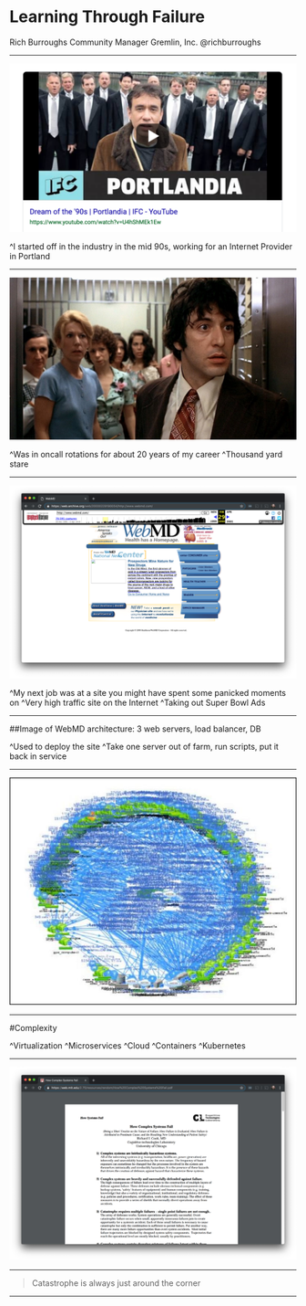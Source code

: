 # Learning Through Failure

Rich Burroughs
Community Manager
Gremlin, Inc.
@richburroughs

---

![100%](images/dream_of_the_90s.png)

^I started off in the industry in the mid 90s, working for an Internet Provider in Portland

---

![](images/dog_day.jpg)

^Was in oncall rotations for about 20 years of my career
^Thousand yard stare

---

![fit](images/webmd.png)

^My next job was at a site you might have spent some panicked moments on
^Very high traffic site on the Internet
^Taking out Super Bowl Ads

---

##Image of WebMD architecture: 3 web servers, load balancer, DB

^Used to deploy the site
^Take one server out of farm, run scripts, put it back in service

---

![100%](images/netflix-microservices-diagram-bruce-wong.jpg)

---

#Complexity

^Virtualization
^Microservices
^Cloud
^Containers
^Kubernetes

---

![fit](images/how_complex_systems_fail.png)

---

> Catastrophe is always just around the corner

---


